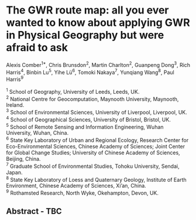 # The GWR route map: all you ever wanted to know about applying GWR in Physical Geography but were afraid to ask

Alexis Comber<sup>1*</sup>, Chris Brunsdon<sup>2</sup>, Martin Charlton<sup>2</sup>, Guanpeng Dong<sup>3</sup>, Rich Harris<sup>4</sup>, Binbin Lu<sup>5</sup>, Yihe Lü<sup>6</sup>, Tomoki Nakaya<sup>7</sup>, Yunqiang Wang<sup>8</sup>, Paul Harris<sup>9</sup>

<sup>1</sup> School of Geography, University of Leeds, Leeds, UK.\
<sup>2</sup> National Centre for Geocomputation, Maynooth University, Maynooth, Ireland.\
<sup>3</sup> School of Environmental Sciences, University of Liverpool, Liverpool, UK.\
<sup>4</sup> School of Geographical Sciences, University of Bristol, Bristol, UK.\
<sup>5</sup> School of Remote Sensing and Information Engineering, Wuhan University, Wuhan, China.\
<sup>6</sup> State Key Laboratory of Urban and Regional Ecology, Research Center for Eco-Environmental Sciences, Chinese Academy of Sciences; Joint Center for Global Change Studies; University of Chinese Academy of Sciences, Beijing, China.\
<sup>7</sup> Graduate School of Environmental Studies, Tohoku University, Sendai, Japan.\
<sup>8</sup> State Key Laboratory of Loess and Quaternary Geology, Institute of Earth Environment, Chinese Academy of Sciences, Xi’an, China.\
<sup>9</sup> Rothamsted Research, North Wyke, Okehampton, Devon, UK.

## Abstract - TBC
